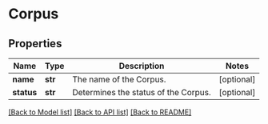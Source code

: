 # Corpus

## Properties
Name | Type | Description | Notes
------------ | ------------- | ------------- | -------------
**name** | **str** | The name of the Corpus. | [optional] 
**status** | **str** | Determines the status of the Corpus. | [optional] 

[[Back to Model list]](../README.md#documentation-for-models) [[Back to API list]](../README.md#documentation-for-api-endpoints) [[Back to README]](../README.md)



